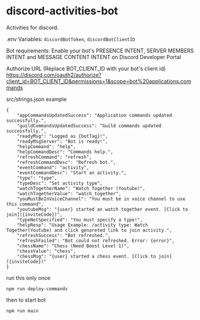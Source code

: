 # discord-activities-bot
Activities for discord.

.env Variables: `discordBotToken`, `discordBotClientID`

Bot requirements:
Enable your bot's PRESENCE INTENT, SERVER MEMBERS INTENT and MESSAGE CONTENT INTENT on Discord Developer Portal

Authorize URL (Replace BOT_CLIENT_ID with your bot's client id)
https://discord.com/oauth2/authorize?client_id=BOT_CLIENT_ID&permissions=1&scope=bot%20applications.commands


src/strings.json example
```
{
    "appCommandsUpdatedSuccess": "Application commands updated successfully.",
    "guildCommandsUpdatedSuccess": "Guild commands updated successfully.",
    "readyMsg": "Logged as {botTag}!",
    "readyMsgServer": "Bot is ready!",
    "helpCommand": "help",
    "helpCommandDesc": "Commands help.",
    "refreshCommand": "refresh",
    "refreshCommandDesc": "Refresh bot.",
    "eventCommand": "activity",
    "eventCommandDesc": "Start an activity.",
    "type": "type",
    "typeDesc": "Set activity type",
    "watchTogetherName": "Watch Together (Youtube)",
    "watchTogetherValue": "watch_together",
    "youMustBeInVoiceChannel": "You must be in voice channel to use this command",
    "youtubeMsg": "{user} started an watch together event. [Click to join]({inviteCode})",
    "typeNotSpecified": "You must specify a type!",
    "helpResp": "Usage Example: /activity type: Watch Together(Youtube) and click genareted link to join activity.",
    "refreshSuccess": "Bot refreshed.",
    "refreshFailed": "Bot could not refreshed. Error: {error}",
    "chessName": "Chess (Need Boost Level 1)",
    "chessValue": "chess",
    "chessMsg": "{user} started a chess event. [Click to join]({inviteCode})"
}
```

run this only once
```
npm run deploy-commands
```
then to start bot
```
npm run main
```